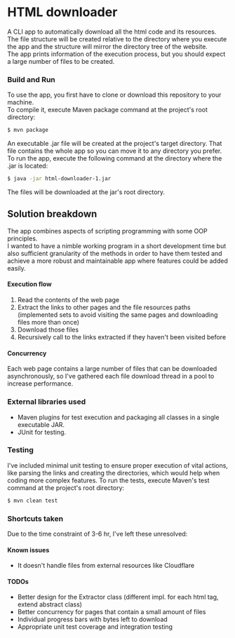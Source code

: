 # HTML downloader
A CLI app to automatically download all the html code and its resources.  
The file structure will be created relative to the directory where you execute the app and the structure will mirror the directory tree of the website.  
The app prints information of the execution process, but you should expect a large number of files to be created.
### Build and Run
To use the app, you first have to clone or download this repository to your machine.  
To compile it, execute Maven package command at the project's root directory:
``` Bash
$ mvn package
```
An executable .jar file will be created at the project's target directory. That file contains the whole app so you can move it to any directory you prefer.  
To run the app, execute the following command at the directory where the .jar is located:
``` Bash
$ java -jar html-downloader-1.jar
```
The files will be downloaded at the jar's root directory.
## Solution breakdown
The app combines aspects of scripting programming with some OOP principles.  
I wanted to have a nimble working program in a short development time but also sufficient granularity of the methods in order to have them tested and achieve a more robust and maintainable app where features could be added easily.
#### Execution flow
1. Read the contents of the web page 
2. Extract the links to other pages and the file resources paths (implemented sets to avoid visiting the same pages and downloading files more than once)
3. Download those files
4. Recursively call to the links extracted if they haven't been visited before
#### Concurrency
Each web page contains a large number of files that can be downloaded asynchronously, so I've gathered each file download thread in a pool to increase performance.
### External libraries used
* Maven plugins for test execution and packaging all classes in a single executable JAR.
* JUnit for testing.
### Testing
I've included minimal unit testing to ensure proper execution of vital actions, like parsing the links and creating the directories, which would help when coding more complex features.
To run the tests, execute Maven's test command at the project's root directory:
``` Bash
$ mvn clean test
```
### Shortcuts taken
Due to the time constraint of 3-6 hr, I've left these unresolved:
#### Known issues
* It doesn't handle files from external resources like Cloudflare
#### TODOs
* Better design for the Extractor class (different impl. for each html tag, extend abstract class)
* Better concurrency for pages that contain a small amount of files
* Individual progress bars with bytes left to download
* Appropriate unit test coverage and integration testing
